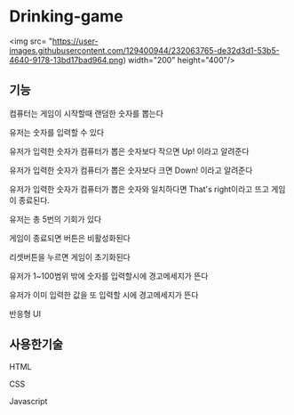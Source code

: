 # Drinking-game

<img src= "https://user-images.githubusercontent.com/129400944/232063765-de32d3d1-53b5-4640-9178-13bd17bad964.png)
width="200" height="400"/>
                        
## 기능
                        
컴퓨터는 게임이 시작할때 랜덤한 숫자를 뽑는다
                                               
유저는 숫자를 입력할 수 있다
                                          
유저가 입력한 숫자가 컴퓨터가 뽑은 숫자보다 작으면 Up! 이라고 알려준다
                                              
유저가 입력한 숫자가 컴퓨터가 뽑은 숫자보다 크면 Down! 이라고 알려준다
                                             
유저가 입력한 숫자가 컴퓨터가 뽑은 숫자와 일치하다면 That's right이라고 뜨고 게임이 종료된다.
                                           
유저는 총 5번의 기회가 있다
                                            
게임이 종료되면 버튼은 비활성화된다
                                            
리셋버튼을 누르면 게임이 초기화된다
                                              
유저가 1~100범위 밖에 숫자를 입력할시에 경고메세지가 뜬다
                                              
유저가 이미 입력한 값을 또 입력할 시에 경고메세지가 뜬다
                                             
반응형 UI               
                        
## 사용한기술
                        
HTML
                        
CSS
                        
Javascript                        
